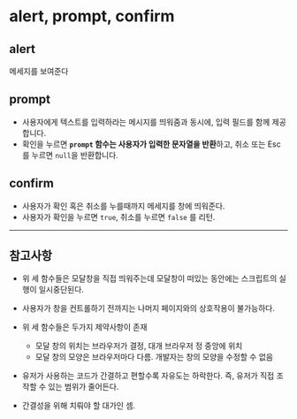 # alert, prompt, confirm

## alert
메세지를 보여준다

## prompt
* 사용자에게 텍스트를 입력하라는 메시지를 띄워줌과 동시에, 입력 필드를 함께 제공합니다. 
* 확인을 누르면 **`prompt` 함수는 사용자가 입력한 문자열을 반환**하고, 취소 또는 Esc를 누르면 `null`을 반환합니다.

## confirm
* 사용자가 확인 혹은 취소를 누를때까지 메세지를 창에 띄워준다. 
* 사용자가 확인을 누르면 `true`, 취소를 누르면 `false` 를 리턴. 

---

## 참고사항
* 위 세 함수들은 모달창을 직접 띄워주는데 모달창이 떠있는 동안에는 스크립트의 실행이 일시중단된다. 
* 사용자가 창을 컨트롤하기 전까지는 나머지 페이지와의 상호작용이 불가능하다. 

* 위 세 함수들은 두가지 제약사항이 존재
  * 모달 창의 위치는 브라우저가 결정, 대개 브라우저 정 중앙에 위치
  * 모달 창의 모양은 브라우저마다 다름. 개발자는 창의 모양을 수정할 수 없음

* 유저가 사용하는 코드가 간결하고 편할수록 자유도는 하락한다. 즉, 유저가 직접 조작할 수 있는 범위가 줄어든다. 
* 간결성을 위해 치뤄야 할 대가인 셈. 